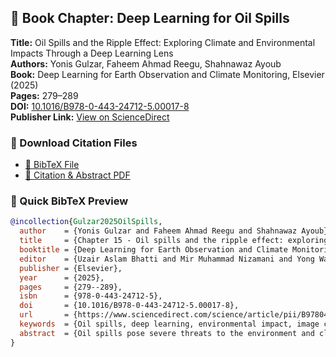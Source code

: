 ## 📖 Book Chapter: Deep Learning for Oil Spills

**Title:** Oil Spills and the Ripple Effect: Exploring Climate and Environmental Impacts Through a Deep Learning Lens  
**Authors:** Yonis Gulzar, Faheem Ahmad Reegu, Shahnawaz Ayoub  
**Book:** Deep Learning for Earth Observation and Climate Monitoring, Elsevier (2025)  
**Pages:** 279–289  
**DOI:** [10.1016/B978-0-443-24712-5.00017-8](https://doi.org/10.1016/B978-0-443-24712-5.00017-8)  
**Publisher Link:** [View on ScienceDirect](https://www.sciencedirect.com/science/article/pii/B9780443247125000178)

### 📄 Download Citation Files
- [📑 BibTeX File](./ref.bib)
- [📄 Citation & Abstract PDF](./file.pdf)

### 🔖 Quick BibTeX Preview

```bibtex
@incollection{Gulzar2025OilSpills,
  author    = {Yonis Gulzar and Faheem Ahmad Reegu and Shahnawaz Ayoub},
  title     = {Chapter 15 - Oil spills and the ripple effect: exploring climate and environmental impacts through a deep learning lens},
  booktitle = {Deep Learning for Earth Observation and Climate Monitoring},
  editor    = {Uzair Aslam Bhatti and Mir Muhammad Nizamani and Yong Wang and Hao Tang},
  publisher = {Elsevier},
  year      = {2025},
  pages     = {279--289},
  isbn      = {978-0-443-24712-5},
  doi       = {10.1016/B978-0-443-24712-5.00017-8},
  url       = {https://www.sciencedirect.com/science/article/pii/B9780443247125000178},
  keywords  = {Oil spills, deep learning, environmental impact, image classification, sustainability, object detection},
  abstract  = {Oil spills pose severe threats to the environment and climate, impacting marine ecosystems, biodiversity, and air quality. Deep learning emerges as a promising tool for identifying and monitoring oil spills, leveraging machine learning advancements to analyze satellite imagery, and detect spillage patterns accurately. This study focuses on exploring the application of deep learning in understanding oil spill complexities and their implications for climate resilience, environmental conservation, and sustainable development. Our analysis aims to provide insights into existing research methodologies, datasets, and model architectures, shedding light on the potential of deep learning to enhance our understanding of oil spill dynamics. Through an examination of accuracy achieved, geographical contexts, and future directions, we offer valuable insights for leveraging deep learning in mitigating oil spill impacts and fostering environmental stewardship.}
}
